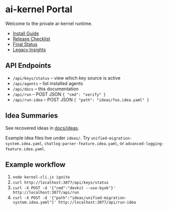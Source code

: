 # ai-kernel Portal

Welcome to the private ai-kernel runtime.

- [Install Guide](../InstallKernel.md)
- [Release Checklist](../RELEASE_CHECKLIST.md)
- [Final Status](./final-kernel-status.md)
- [Legacy Insights](./legacy-insights.md)

## API Endpoints

- `/api/keys/status` – view which key source is active
- `/api/agents` – list installed agents
- `/api/docs` – this documentation
- `/api/run` – POST JSON `{ "cmd": "verify" }`
- `/api/run-idea` – POST JSON `{ "path": "ideas/foo.idea.yaml" }`

## Idea Summaries

See recovered ideas in [docs/ideas](./ideas/).

Example idea files live under `ideas/`. Try `unified-migration-system.idea.yaml`, `chatlog-parser-feature.idea.yaml`, or `advanced-logging-feature.idea.yaml`.

## Example workflow

1. `node kernel-cli.js ignite`
2. `curl http://localhost:3077/api/keys/status`
3. `curl -X POST -d '{"cmd":"devkit --use-byok"}' http://localhost:3077/api/run`
4. `curl -X POST -d '{"path":"ideas/unified-migration-system.idea.yaml"}' http://localhost:3077/api/run-idea`
